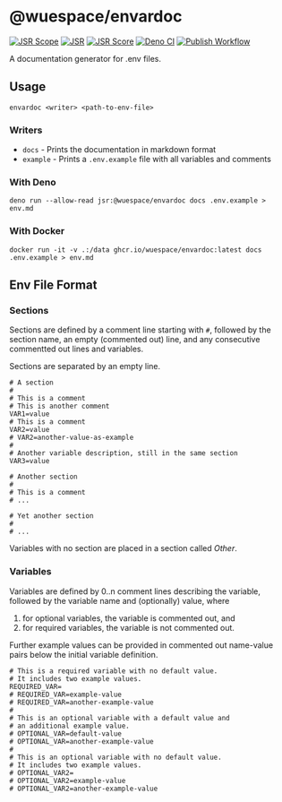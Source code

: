 # @wuespace/envardoc

[![JSR Scope](https://jsr.io/badges/@wuespace)](https://jsr.io/@wuespace)
[![JSR](https://jsr.io/badges/@wuespace/envardoc)](https://jsr.io/@wuespace/envardoc)
[![JSR Score](https://jsr.io/badges/@wuespace/envardoc/score)](https://jsr.io/@wuespace/envardoc)
[![Deno CI](https://github.com/wuespace/envardoc/actions/workflows/deno.yml/badge.svg)](https://github.com/wuespace/envardoc/actions/workflows/deno.yml)
[![Publish Workflow](https://github.com/wuespace/envardoc/actions/workflows/publish-jsr.yml/badge.svg)](https://github.com/wuespace/envardoc/actions/workflows/publish-jsr.yml)

A documentation generator for .env files.

## Usage

```shell
envardoc <writer> <path-to-env-file>
```

### Writers

- `docs` - Prints the documentation in markdown format
- `example` - Prints a `.env.example` file with all variables and comments

### With Deno

```shell
deno run --allow-read jsr:@wuespace/envardoc docs .env.example > env.md
```

### With Docker

```shell
docker run -it -v .:/data ghcr.io/wuespace/envardoc:latest docs .env.example > env.md
```

## Env File Format

### Sections

Sections are defined by a comment line starting with `#`, followed by the
section name, an empty (commented out) line, and any consecutive commentted out
lines and variables.

Sections are separated by an empty line.

```shell
# A section
#
# This is a comment
# This is another comment
VAR1=value
# This is a comment
VAR2=value
# VAR2=another-value-as-example
#
# Another variable description, still in the same section
VAR3=value

# Another section
#
# This is a comment
# ...

# Yet another section
#
# ...
```

Variables with no section are placed in a section called _Other_.

### Variables

Variables are defined by 0..n comment lines describing the variable, followed by
the variable name and (optionally) value, where

1. for optional variables, the variable is commented out, and
2. for required variables, the variable is not commented out.

Further example values can be provided in commented out name-value pairs below
the initial variable definition.

```shell
# This is a required variable with no default value.
# It includes two example values.
REQUIRED_VAR=
# REQUIRED_VAR=example-value
# REQUIRED_VAR=another-example-value
#
# This is an optional variable with a default value and
# an additional example value.
# OPTIONAL_VAR=default-value
# OPTIONAL_VAR=another-example-value
#
# This is an optional variable with no default value.
# It includes two example values.
# OPTIONAL_VAR2=
# OPTIONAL_VAR2=example-value
# OPTIONAL_VAR2=another-example-value
```

